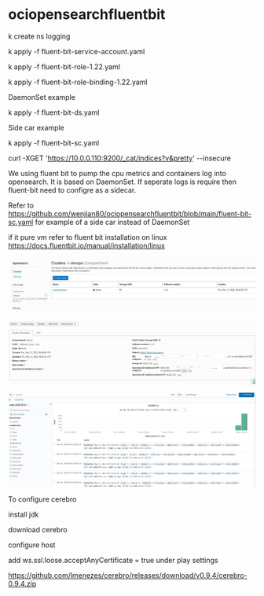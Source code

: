 # ociopensearchfluentbit


k create ns logging

k apply -f fluent-bit-service-account.yaml

k apply -f fluent-bit-role-1.22.yaml

k apply -f fluent-bit-role-binding-1.22.yaml

DaemonSet example

k apply -f fluent-bit-ds.yaml

Side car example

k apply -f fluent-bit-sc.yaml

curl -XGET 'https://10.0.0.110:9200/_cat/indices?v&pretty' --insecure

We using fluent bit to pump the cpu metrics and containers log into opensearch. It is based on DaemonSet. If seperate logs is require then  fluent-bit need to configre as a sidecar.

Refer to https://github.com/wenjian80/ociopensearchfluentbit/blob/main/fluent-bit-sc.yaml for example of a side car instead of DaemonSet

if it pure vm refer to fluent bit installation on linux https://docs.fluentbit.io/manual/installation/linux

![enter image description here](https://github.com/wenjian80/ociopensearchfluentbit/blob/main/opnesearch1.JPG)

![enter image description here](https://github.com/wenjian80/ociopensearchfluentbit/blob/main/opensearch2.JPG)

![enter image description here](https://github.com/wenjian80/ociopensearchfluentbit/blob/main/opensearchui.JPG)

To configure cerebro

install jdk

download cerebro

configure host

add ws.ssl.loose.acceptAnyCertificate = true under play settings

https://github.com/lmenezes/cerebro/releases/download/v0.9.4/cerebro-0.9.4.zip

